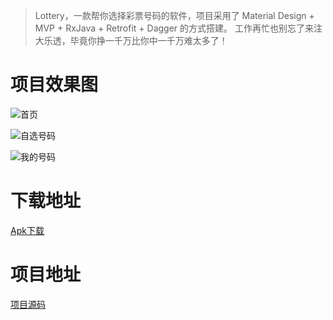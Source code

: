 > Lottery，一款帮你选择彩票号码的软件，项目采用了 Material Design + MVP + RxJava + Retrofit + Dagger 的方式搭建。
> 工作再忙也别忘了来注大乐透，毕竟你挣一千万比你中一千万难太多了！

# 项目效果图
![首页](https://github.com/peng-android/peng-android.github.io/blob/master/lottery/Screenshot_01.png)

![自选号码](https://github.com/peng-android/peng-android.github.io/blob/master/lottery/Screenshot_02.png)

![我的号码](https://github.com/peng-android/peng-android.github.io/blob/master/lottery/Screenshot_03.png)

# 下载地址
[Apk下载](https://github.com/peng-android/peng-android.github.io/blob/master/lottery/lottery.apk)

# 项目地址
[项目源码](https://github.com/peng-android/Lottery)

